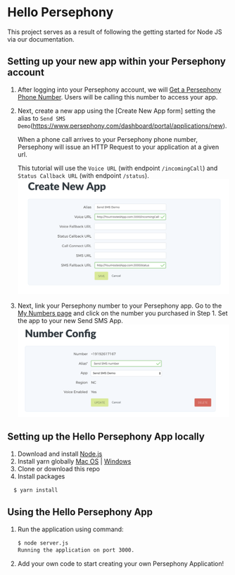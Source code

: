 # Hello Persephony

This project serves as a result of following the getting started for Node JS via our documentation. 

## Setting up your new app within your Persephony account

1. After logging into your Persephony account, we will [Get a Persephony Phone Number](https://www.persephony.com/dashboard/portal/numbers/buy). Users will be calling this number to access your app.
2. Next, create a new app using the [Create New App form] setting the alias to `Send SMS Demo`(https://www.persephony.com/dashboard/portal/applications/new).

   When a phone call arrives to your Persephony phone number, Persephony will issue an HTTP Request to your application at a given url.

   This tutorial will use the `Voice URL` (with endpoint `/incomingCall`) and `Status Callback URL` (with endpoint `/status`).
   ![App Creation Form](./images/CreateAppForm.png)

3. Next, link your Persephony number to your Persephony app. Go to the [My Numbers page](https://www.persephony.com/dashboard/portal/numbers) and click on the number you purchased in Step 1. Set the app to your new Send SMS App.
   ![Number Config](./images/NumberConfig.png)

## Setting up the Hello Persephony App locally

1. Download and install [Node.js](https://nodejs.org)
2. Install yarn globally [Mac OS](https://yarnpkg.com/lang/en/docs/install/#mac-stable) | [Windows](https://yarnpkg.com/lang/en/docs/install/#windows-stable)
3. Clone or download this repo
4. Install packages
  ```bash
    $ yarn install
  ```

## Using the Hello Persephony App

1. Run the application using command:

   ```bash
   $ node server.js
   Running the application on port 3000.
   ```

2. Add your own code to start creating your own Persephony Application!